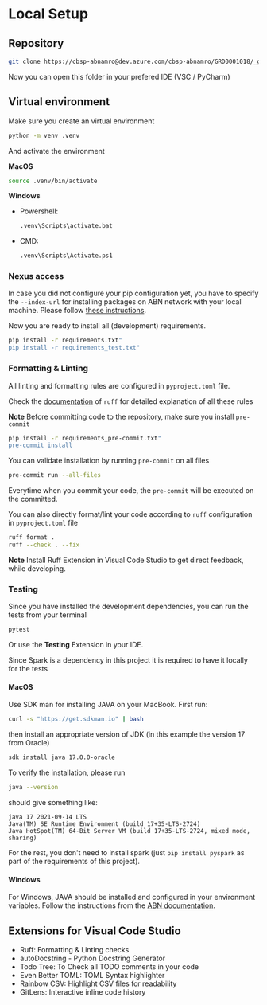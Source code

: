 # Local Setup

## Repository

```zsh
git clone https://cbsp-abnamro@dev.azure.com/cbsp-abnamro/GRD0001018/_git/betl-src-poc
```

Now you can open this folder in your prefered IDE (VSC / PyCharm)


## Virtual environment

Make sure you create an virtual environment

```bash
python -m venv .venv
```

And activate the environment

**MacOS**
```bash
source .venv/bin/activate
```

**Windows**
- Powershell:

    ```bash
    .venv\Scripts\activate.bat
    ```
- CMD:

    ```bash
    .venv\Scripts\Activate.ps1
    ```

### Nexus access
In case you did not configure your pip configuration yet, you have to specify the `--index-url` for 
installing packages on ABN network with your local machine. Please follow [these instructions](https://confluence.int.abnamro.com/display/GRIDAD/Configuring+PIP+for+Nexus3+Access).

Now you are ready to install all (development) requirements.

```zsh
pip install -r requirements.txt"
pip install -r requirements_test.txt"
```

### Formatting & Linting
All linting and formatting rules are configured in `pyproject.toml` file.

Check the [documentation](https://docs.astral.sh/ruff/rules/) of `ruff` for detailed explanation of all these rules


**Note**
Before committing code to the repository, make sure you install `pre-commit`

```zsh
pip install -r requirements_pre-commit.txt"
pre-commit install
```

You can validate installation by running `pre-commit` on all files

```zsh
pre-commit run --all-files
```

Everytime when you commit your code, the `pre-commit` will be executed on
the committed.

You can also directly format/lint your code according to `ruff` configuration in `pyproject.toml` file

```zsh
ruff format .
ruff --check . --fix
```

**Note**
Install Ruff Extension in Visual Code Studio to get direct feedback, while developing.

### Testing
Since you have installed the development dependencies, you can run the tests from your terminal

```zsh
pytest
```

Or use the **Testing** Extension in your IDE.

Since Spark is a dependency in this project it is required to have it locally for the tests

#### MacOS
Use SDK man for installing JAVA on your MacBook. First run:

```zsh
curl -s "https://get.sdkman.io" | bash
```

then install an appropriate version of JDK (in this example the version 17 from Oracle)

```zsh
sdk install java 17.0.0-oracle
```

To verify the installation, please run

```zsh
java --version
```

should give something like:

```
java 17 2021-09-14 LTS
Java(TM) SE Runtime Environment (build 17+35-LTS-2724)
Java HotSpot(TM) 64-Bit Server VM (build 17+35-LTS-2724, mixed mode, sharing)
```

For the rest, you don't need to install spark (just `pip install pyspark` as part of the requirements of this project).

#### Windows
For Windows, JAVA should be installed and configured in your environment variables. 
Follow the instructions from the [ABN documentation](https://confluence.int.abnamro.com/plugins/servlet/samlsso?redirectTo=%2Fpages%2Fviewpage.action%3FspaceKey%3DGRIDAD%26title%3DSetup%2Bpyspark%2Bon%2Ba%2Blocal%2Benvironment). 

## Extensions for Visual Code Studio

- Ruff: Formatting & Linting checks
- autoDocstring - Python Docstring Generator
- Todo Tree: To Check all TODO comments in your code
- Even Better TOML: TOML Syntax highlighter
- Rainbow CSV: Highlight CSV files for readability
- GitLens: Interactive inline code history
